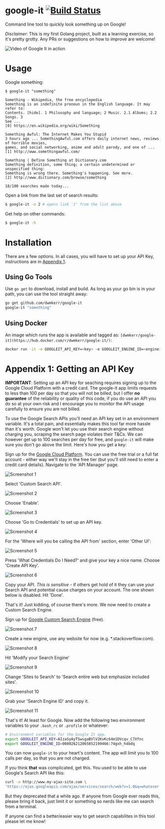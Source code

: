 # google-it [![Build Status](https://travis-ci.org/dwmkerr/google-it.svg?branch=master)](https://travis-ci.org/dwmkerr/google-it)

Command line tool to quickly look something up on Google! 

*Disclaimer*: This is my first Golang project, built as a learning exercise, so it's pretty grotty. Any PRs or suggestions on how to improve are welcome!

![Video of Google It in action](assets/google-it.gif)

# Usage

Google something:

```
$ google-it "something"

Something - Wikipedia, the free encyclopedia
Something is an indefinite pronoun in the English language. It may refer to: 
Contents. [hide]. 1 Philosophy and language; 2 Music. 2.1 Albums; 2.2 Songs. 3 
See ...
[0] https://en.wikipedia.org/wiki/Something

Something Awful: The Internet Makes You Stupid
3 hours ago ... SomethingAwful.com offers daily internet news, reviews of horrible movies, 
games, and social networking, anime and adult parody, and one of ...
[1] http://www.somethingawful.com/

Something | Define Something at Dictionary.com
Something definition, some thing; a certain undetermined or unspecified thing: 
Something is wrong there. Something's happening. See more.
[2] http://www.dictionary.com/browse/something

18/100 searches made today...
```

Open a link from the last set of search results:

```bash
$ google-it -o 2 # opens link '2' from the list above
```

Get help on other commands:

```bash
$ google-it -h
```

# Installation

There are a few options. In all cases, you will have to set up your API Key, instructions are in [Appendix 1](#appendix-1-getting-an-api-key).

## Using Go Tools

Use `go get` to download, install and build. As long as your go bin is in your path, you can use the tool straight away:

```bash
go get github.com/dwmkerr/google-it
google-it "something"
```

## Using Docker

An image which runs the app is available and tagged as: `[dwmkerr/google-it](https://hub.docker.com/r/dwmkerr/google-it/)`:

```bash
docker run -it -e GOOGLEIT_API_KEY=<key> -e GOOGLEIT_ENGINE_ID=<engineid> dwmkerr/google-it "something"
```

# Appendix 1: Getting an API Key

**IMPORTANT**: Setting up an API key for seaching requires signing up to the Google Cloud Platform with a credit card. The google-it app limits requests to less than 100 per day so that you will not be billed, but I offer **no guarantee** of the reliability or quality of this code, if you do use an API you do so at your own risk and I encourage you to monitor the API usage carefully to ensure you are not billed.

To use the Google Search APIs you'll need an API key set in an environment variable. It's a total pain, and essentially makes this tool far more hassle than it's worth. Google won't let you use their search engine without charging you, scraping the search page violates their T&Cs. We can however get up to 100 searches per day for free, and `google-it` will make sure you don't go above the limit. Here's how you get a key:

Sign up for the [Google Cloud Platform](https://cloud.google.com/). You can use the free trial or a full fat account - either way we'll stay in the free tier (but you'll still need to enter a credit card details). Navigate to the 'API Manager' page.

![Screenshot 1](assets/2.jpg)

Select 'Custom Search API'.

![Screenshot 2](assets/3.jpg)

Choose 'Enable'.

![Screenshot 3](assets/4.jpg)

Choose 'Go to Credentials' to set up an API key.

![Screenshot 4](assets/5.jpg)

For the 'Where will you be calling the API from' section, enter 'Other UI':

![Screenshot 5](assets/6.jpg)

Press 'What Credentials Do I Need?' and give your key a nice name. Choose 'Create API Key'.

![Screenshot 6](assets/7.jpg)

Copy your API. *This is sensitive* - if others get hold of it they can use your Search API and potential cause charges on your account. The one shown below is disabled. Hit 'Done'.


That's it! Just kidding, of course there's more. We now need to create a Custom Search Engine.

Sign up for [Google Custom Search Engine](https://cse.google.com) (free).

![Screenshot 7](assets/8.jpg)

Create a new engine, use any website for now (e.g. *.stackoverflow.com).

![Screenshot 8](assets/9.jpg)

Hit 'Modify your Search Engine'

![Screenshot 9](assets/10.jpg)

Change 'Sites to Search' to 'Search entire web but emphasize included sites'.

![Screenshot 10](assets/11.jpg)

Grab your 'Search Engine ID' and copy it.

![Screenshot 11](assets/12.jpg)

That's it! At least for Google. Now add the following two environment variables to your `.bash_rc` or `.profile` or whatever:

```bash
# Environment variables for the Google It app.
export GOOGLEIT_API_KEY=AIzaSyAyTSwsgaBVlV2KvKc64m1DVcqv_C7Xfnc
export GOOGLEIT_ENGINE_ID=008026212065852199466:74gxh_h4bdq
```

You can now `google-it` to your heart's content. The app will limit you to 100 calls per day, so that you are not charged.

If you think **that** was complicated, get this. You used to be able to use Google's Search API like this:

```bash
curl -e http://www.my-ajax-site.com \
'https://ajax.googleapis.com/ajax/services/search/web?v=1.0&q=whatever'
```

But they deprecated that a while ago. If anyone from Google ever reads this, please bring it back, just limit it or something so nerds like me can search from a terminal.

If anyone can find a better/easier way to get search capabilites in this tool please let me know!
